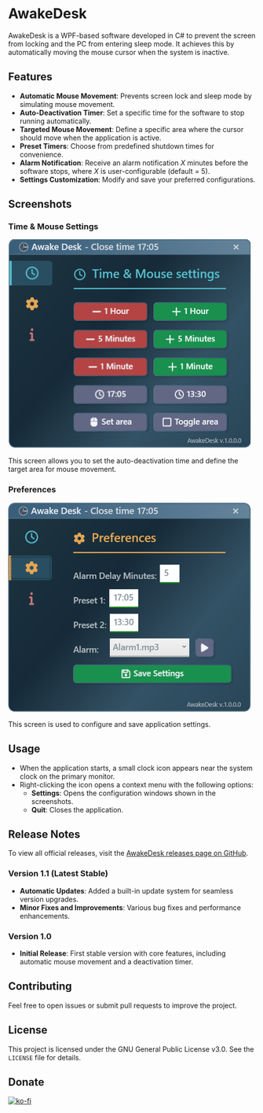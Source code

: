 ﻿# AwakeDesk

AwakeDesk is a WPF-based software developed in C# to prevent the screen from locking and the PC from entering sleep mode. It achieves this by automatically moving the mouse cursor when the system is inactive. 

## Features

- **Automatic Mouse Movement**: Prevents screen lock and sleep mode by simulating mouse movement.
- **Auto-Deactivation Timer**: Set a specific time for the software to stop running automatically.
- **Targeted Mouse Movement**: Define a specific area where the cursor should move when the application is active.
- **Preset Timers**: Choose from predefined shutdown times for convenience.
- **Alarm Notification**: Receive an alarm notification *X* minutes before the software stops, where *X* is user-configurable (default = 5).
- **Settings Customization**: Modify and save your preferred configurations.

## Screenshots

### Time & Mouse Settings
![Time & Mouse Settings](screenshots/time_mouse_settings.png)

This screen allows you to set the auto-deactivation time and define the target area for mouse movement.

### Preferences
![Preferences](screenshots/preferences_settings.png)

This screen is used to configure and save application settings.

## Usage

- When the application starts, a small clock icon appears near the system clock on the primary monitor.
- Right-clicking the icon opens a context menu with the following options:
  - **Settings**: Opens the configuration windows shown in the screenshots.
  - **Quit**: Closes the application.

## Release Notes

To view all official releases, visit the [AwakeDesk releases page on GitHub](https://github.com/giague/AwakeDesk/releases).

### Version 1.1 (Latest Stable)
- **Automatic Updates**: Added a built-in update system for seamless version upgrades.  
- **Minor Fixes and Improvements**: Various bug fixes and performance enhancements.  

### Version 1.0  
- **Initial Release**: First stable version with core features, including automatic mouse movement and a deactivation timer.

## Contributing

Feel free to open issues or submit pull requests to improve the project.

## License

This project is licensed under the GNU General Public License v3.0. See the `LICENSE` file for details.

## Donate
[![ko-fi](https://ko-fi.com/img/githubbutton_sm.svg)](https://ko-fi.com/giague)
